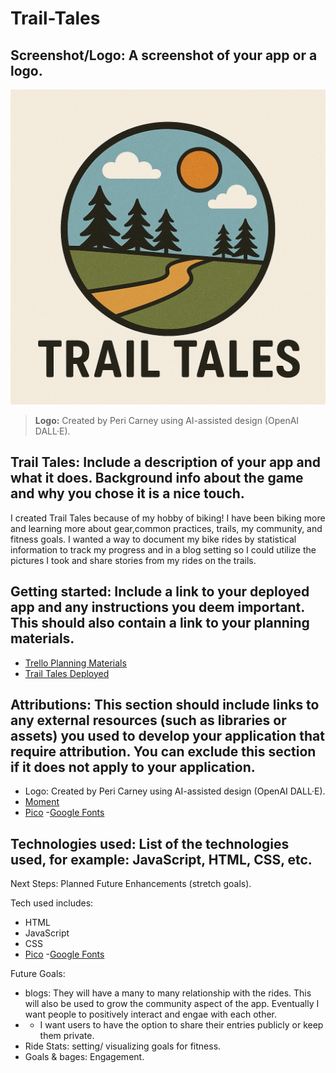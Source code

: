 # Trail-Tales
## **Screenshot/Logo**: A screenshot of your app or a logo.
![Trail Tales Logo](public/images/trail-tales-logo.png)
> **Logo:** Created by Peri Carney using AI-assisted design (OpenAI DALL·E).


## Trail Tales: Include a description of your app and what it does. Background info about the game and why you chose it is a nice touch.

I created Trail Tales because of my hobby of biking! I have been biking more and learning more about gear,common practices, trails, my community, and fitness goals. I wanted a way to document my bike rides by statistical information to track my progress and in a blog setting so I could utilize the pictures I took and share stories from my rides on the trails.

## **Getting started**: Include a link to your deployed app and any instructions you deem important. This should also contain a link to your planning materials.

- [Trello Planning Materials](https://trello.com/b/fVasRC3J/project-2-bike-tracking-app)
- [Trail Tales Deployed](https://trailtales-9edd5f26ccd2.herokuapp.com/)


## **Attributions**: This section should include links to any external resources (such as libraries or assets) you used to develop your application that require attribution. You can exclude this section if it does not apply to your application.
- Logo: Created by Peri Carney using AI-assisted design (OpenAI DALL·E).
- [Moment](https://momentjs.com/)
- [Pico](https://picocss.com/)
-[Google Fonts](https://fonts.google.com/specimen/Fuzzy+Bubbles)
## **Technologies used**: List of the technologies used, for example: JavaScript, HTML, CSS, etc.

Next Steps: Planned Future Enhancements (stretch goals).

Tech used includes:
- HTML
- JavaScript
- CSS
- [Pico](https://picocss.com/)
-[Google Fonts](https://fonts.google.com/specimen/Fuzzy+Bubbles)

Future Goals:
- blogs: They will have a many to many relationship with the rides. This will also be used to grow the community aspect of the app. Eventually I want people to positively interact and engae with each other.
- - I want users to have the option to share their entries publicly or keep them private.
- Ride Stats: setting/ visualizing goals for fitness.
- Goals & bages: Engagement.